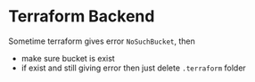 # Terraform Backend

Sometime terraform gives error `NoSuchBucket`, then

- make sure bucket is exist
- if exist and still giving error then just delete `.terraform` folder
